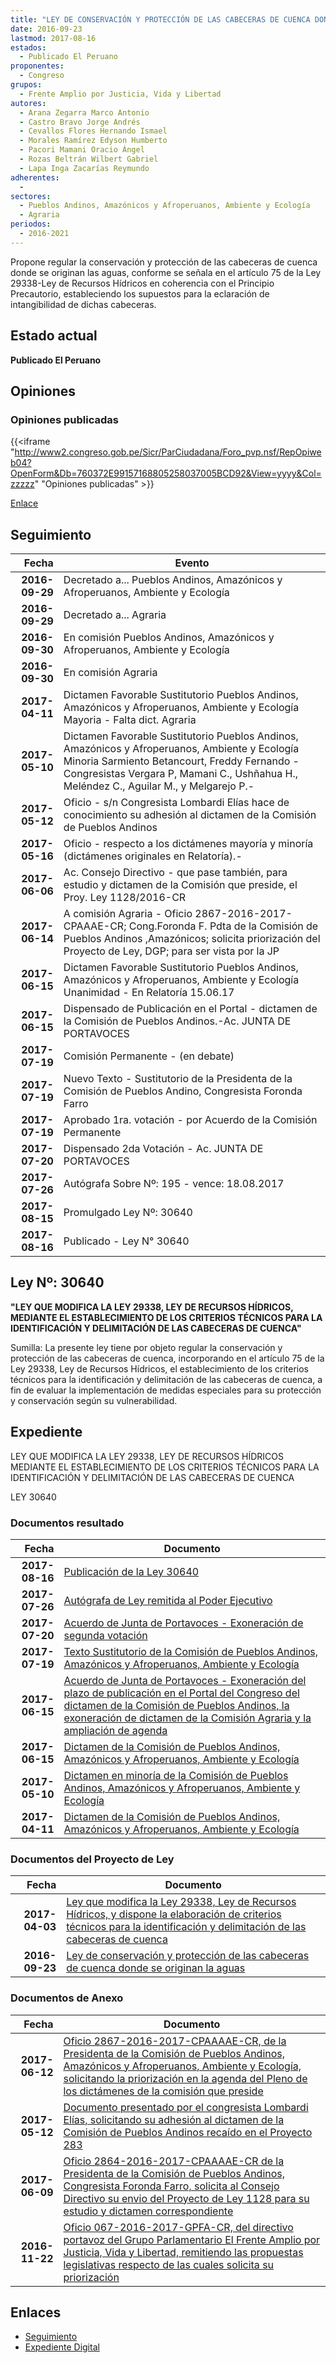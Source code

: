 ```yaml
---
title: "LEY DE CONSERVACIÓN Y PROTECCIÓN DE LAS CABECERAS DE CUENCA DONDE SE ORIGINAN LAS AGUAS"
date: 2016-09-23
lastmod: 2017-08-16
estados: 
  - Publicado El Peruano
proponentes: 
  - Congreso
grupos: 
  - Frente Amplio por Justicia, Vida y Libertad
autores: 
  - Arana Zegarra Marco Antonio
  - Castro Bravo Jorge Andrés
  - Cevallos Flores Hernando Ismael
  - Morales Ramírez Edyson Humberto
  - Pacori Mamani Oracio Ángel
  - Rozas Beltrán Wilbert Gabriel
  - Lapa Inga Zacarías Reymundo
adherentes: 
  - 
sectores: 
  - Pueblos Andinos, Amazónicos y Afroperuanos, Ambiente y Ecología
  - Agraria
periodos: 
  - 2016-2021
---
```


Propone regular la conservación y protección de las cabeceras de cuenca donde se originan las aguas, conforme se señala en el artículo 75 de la Ley 29338-Ley de Recursos Hídricos en coherencia con el Principio Precautorio, estableciendo los supuestos para la eclaración de intangibilidad de dichas cabeceras.


## Estado actual

**Publicado El Peruano**

## Opiniones

### Opiniones publicadas

{{<iframe "http://www2.congreso.gob.pe/Sicr/ParCiudadana/Foro_pvp.nsf/RepOpiweb04?OpenForm&Db=760372E99157168805258037005BCD92&View=yyyy&Col=zzzzz" "Opiniones publicadas" >}}

[Enlace](http://www2.congreso.gob.pe/Sicr/ParCiudadana/Foro_pvp.nsf/RepOpiweb04?OpenForm&Db=760372E99157168805258037005BCD92&View=yyyy&Col=zzzzz)

## Seguimiento

| Fecha | Evento |
|------:|--------|
| **2016-09-29** | Decretado a... Pueblos Andinos, Amazónicos y Afroperuanos, Ambiente y Ecología|
| **2016-09-29** | Decretado a... Agraria|
| **2016-09-30** | En comisión Pueblos Andinos, Amazónicos y Afroperuanos, Ambiente y Ecología|
| **2016-09-30** | En comisión Agraria|
| **2017-04-11** | Dictamen Favorable Sustitutorio Pueblos Andinos, Amazónicos y Afroperuanos, Ambiente y Ecología Mayoria - Falta dict. Agraria|
| **2017-05-10** | Dictamen Favorable Sustitutorio Pueblos Andinos, Amazónicos y Afroperuanos, Ambiente y Ecología Minoria Sarmiento Betancourt, Freddy Fernando - Congresistas Vergara P, Mamani C., Ushñahua H., Meléndez C., Aguilar M., y Melgarejo P.-|
| **2017-05-12** | Oficio - s/n Congresista Lombardi Elías hace de conocimiento su adhesión al dictamen de la Comisión de Pueblos Andinos|
| **2017-05-16** | Oficio - respecto a los dictámenes mayoría y minoría (dictámenes originales en Relatoría).-|
| **2017-06-06** | Ac. Consejo Directivo - que pase también, para estudio y dictamen de la Comisión que preside, el Proy. Ley 1128/2016-CR|
| **2017-06-14** | A comisión Agraria - Oficio 2867-2016-2017-CPAAAE-CR; Cong.Foronda F. Pdta de la Comisión de Pueblos Andinos ,Amazónicos; solicita priorización del Proyecto de Ley, DGP; para ser vista por la JP|
| **2017-06-15** | Dictamen Favorable Sustitutorio Pueblos Andinos, Amazónicos y Afroperuanos, Ambiente y Ecología Unanimidad - En Relatoría 15.06.17|
| **2017-06-15** | Dispensado de Publicación en el Portal - dictamen de la Comisión de Pueblos Andinos.-Ac. JUNTA DE PORTAVOCES|
| **2017-07-19** | Comisión Permanente - (en debate)|
| **2017-07-19** | Nuevo Texto - Sustitutorio de la Presidenta de la Comisión de Pueblos Andino, Congresista Foronda Farro|
| **2017-07-19** | Aprobado 1ra. votación - por Acuerdo de la Comisión Permanente|
| **2017-07-20** | Dispensado 2da Votación - Ac. JUNTA DE PORTAVOCES|
| **2017-07-26** | Autógrafa Sobre Nº: 195 - vence: 18.08.2017|
| **2017-08-15** | Promulgado Ley Nº: 30640|
| **2017-08-16** | Publicado - Ley N° 30640|

## Ley Nº: 30640

**"LEY QUE MODIFICA LA LEY 29338, LEY DE RECURSOS HÍDRICOS, MEDIANTE EL ESTABLECIMIENTO DE LOS CRITERIOS TÉCNICOS PARA LA IDENTIFICACIÓN Y DELIMITACIÓN DE LAS CABECERAS DE CUENCA"**

Sumilla: La presente ley tiene por objeto regular la conservación y protección de las cabeceras de cuenca, incorporando en el artículo 75 de la Ley 29338, Ley de Recursos Hídricos, el establecimiento de los criterios técnicos para la identificación y delimitación de las cabeceras de cuenca, a fin de evaluar la implementación de medidas especiales para su protección y conservación según su vulnerabilidad.


## Expediente

LEY QUE MODIFICA LA LEY 29338, LEY DE RECURSOS HÍDRICOS MEDIANTE EL ESTABLECIMIENTO DE LOS CRITERIOS TÉCNICOS PARA LA IDENTIFICACIÓN Y DELIMITACIÓN DE LAS CABECERAS DE CUENCA

LEY 30640


### Documentos resultado

| Fecha | Documento |
|------:|--------|
| **2017-08-16** | [Publicación de la Ley 30640](http://www.leyes.congreso.gob.pe/Documentos/2016_2021/ADLP/Normas_Legales/30640-LEY.pdf) |
| **2017-07-26** | [Autógrafa de Ley remitida al Poder Ejecutivo](http://www.leyes.congreso.gob.pe/Documentos/2016_2021/ADLP/Texto_Aprobado/AU0028320170726.pdf) |
| **2017-07-20** | [Acuerdo de Junta de Portavoces - Exoneración de segunda votación](http://www.leyes.congreso.gob.pe/Documentos/2016_2021/Acuerdos/Junta_Portavoces/AJP0028320170720.pdf) |
| **2017-07-19** | [Texto Sustitutorio de la Comisión de Pueblos Andinos, Amazónicos y Afroperuanos, Ambiente y Ecología](http://www.leyes.congreso.gob.pe/Documentos/2016_2021/Texto_Sustitutorio/Proyectos_de_Ley/TS0028320170719.pdf) |
| **2017-06-15** | [Acuerdo de Junta de Portavoces - Exoneración del plazo de publicación en el Portal del Congreso del dictamen de la Comisión de Pueblos Andinos, la exoneración de dictamen de la Comisión Agraria y la ampliación de agenda](http://www.leyes.congreso.gob.pe/Documentos/2016_2021/Acuerdos/Junta_Portavoces/AJP0028320170615.pdf) |
| **2017-06-15** | [Dictamen de la Comisión de Pueblos Andinos, Amazónicos y Afroperuanos, Ambiente y Ecología](http://www.leyes.congreso.gob.pe/Documentos/2016_2021/ADLP/Normas_Legales/30505-RLG.pdf) |
| **2017-05-10** | [Dictamen en minoría de la Comisión de Pueblos Andinos, Amazónicos y Afroperuanos, Ambiente y Ecología](http://www.leyes.congreso.gob.pe/Documentos/2016_2021/ADLP/Normas_Legales/30505-RLG.pdf) |
| **2017-04-11** | [Dictamen de la Comisión de Pueblos Andinos, Amazónicos y Afroperuanos, Ambiente y Ecología](http://www.leyes.congreso.gob.pe/Documentos/2016_2021/ADLP/Normas_Legales/30505-RLG.pdf) |

### Documentos del Proyecto de Ley

| Fecha | Documento |
|------:|--------|
| **2017-04-03** | [Ley que modifica la Ley 29338, Ley de Recursos Hídricos, y dispone la elaboración de criterios técnicos para la identificación y delimitación de las cabeceras de cuenca](http://www.leyes.congreso.gob.pe/Documentos/2016_2021/Proyectos_de_Ley_y_de_Resoluciones_Legislativas/PL0112820170403.pdf) |
| **2016-09-23** | [Ley de conservación y protección de las cabeceras de cuenca donde se originan la aguas](http://www.leyes.congreso.gob.pe/Documentos/2016_2021/Proyectos_de_Ley_y_de_Resoluciones_Legislativas/PL0028320160923.pdf) |

### Documentos de Anexo

| Fecha | Documento |
|------:|--------|
| **2017-06-12** | [Oficio 2867-2016-2017-CPAAAAE-CR, de la Presidenta de la Comisión de Pueblos Andinos, Amazónicos y Afroperuanos, Ambiente y Ecología, solicitando la priorización en la agenda del Pleno de los dictámenes de la comisión que preside](http://www.leyes.congreso.gob.pe/Documentos/2016_2021/Oficios/Comisiones_Ordinarias/OFICIO-2867-2016-2017-CPAAAAE-CR.pdf) |
| **2017-05-12** | [Documento presentado por el congresista Lombardi Elías, solicitando su adhesión al dictamen de la Comisión de Pueblos Andinos recaído en el Proyecto 283](http://www.leyes.congreso.gob.pe/Documentos/2016_2021/Oficios/Congresistas/DOCUMENTO-S-N-00283.pdf) |
| **2017-06-09** | [Oficio 2864-2016-2017-CPAAAAE-CR de la Presidenta de la Comisión de Pueblos Andinos, Congresista Foronda Farro, solicita al Consejo Directivo su envio del Proyecto de Ley 1128 para su estudio y dictamen correspondiente](http://www.leyes.congreso.gob.pe/Documentos/2016_2021/Oficios/Comisiones_Ordinarias/OFICIO-2864-2016-2017-CPAAAAE-CR.pdf) |
| **2016-11-22** | [Oficio 067-2016-2017-GPFA-CR, del directivo portavoz del Grupo Parlamentario El Frente Amplio por Justicia, Vida y Libertad, remitiendo las propuestas legislativas respecto de las cuales solicita su priorización](http://www.leyes.congreso.gob.pe/Documentos/2016_2021/Oficios/Grupos_Parlamentarios/OFICIO-067-2016-2017-GPFA-CR.pdf) |

## Enlaces 

- [Seguimiento](http://www2.congreso.gob.pe/Sicr/TraDocEstProc/CLProLey2016.nsf/f7fff46988ca05b1052578e100829cc7/1fefecd29e417755052580370063b64d?OpenDocument)
- [Expediente Digital](http://www2.congreso.gob.pehttp://www2.congreso.gob.pe/Sicr/TraDocEstProc/CLProLey2016.nsf/f7fff46988ca05b1052578e100829cc7/1fefecd29e417755052580370063b64d?OpenDocument&Click=05257FB7005EB655.eb71d0cf91d8294e05256cdf006b5706/$Body/0.1C6C)
